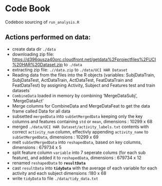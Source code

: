 Code Book
=========

Codeboo sourcing of `run_analysis.R`

Actions performed on data:
--------------------------

-   create data dir `./data`
-   downloading zip file:
    <https://d396qusza40orc.cloudfront.net/getdata%2Fprojectfiles%2FUCI%20HAR%20Dataset.zip>
    to `./data`
-   extracting zip file: `.//data.zip` to `./data/UCI HAR Dataset`
-   Reading data from the files into the R objects (variables:
    SubjDataTrain, SubjDataTest, ActDataTrain, ActDataTest,
    FeatDataTrain and FeatDataTest) by assigning Activity, Subject and
    Features test and train datasets\`
-   `CombineData` loaded in memory by combining ‘MergeDataSubj’,
    ‘MergeDataAct’
-   Merge columns for CombineData and MergeDataFeat to get the data
    frame called Data for all data
-   subsetted `mergedData` into `subSetMergedData` keeping only the key
    columns and features containing `std` or `mean`, dimensions : 10299
    x 68
-   merged `./data/UCI HAR Dataset/activity_labels.txt` contents with
    correct `activity_num` column, effectivly appending `activity_name`
    to `subSetMergedData`, dimensions : 10299 x 69
-   melt `subSetMergedData` into `reshapedData`, based on key columns,
    dimensions : 679734 x 5
-   split feature column `variable` into 7 seperate colums (for each sub
    feature), and added it to `reshapedData`, dimensions : 679734 x 12
-   renamed `reshapedData` to **`resultData`**
-   cast `resultData` into **`tidyData`** with the average of each
    variable for each activity and each subject dimensions :180 x 68
-   write `tidyData` to file `./data/tidy_data.txt`
